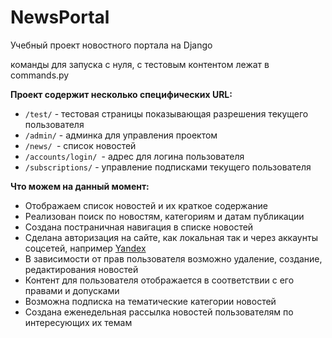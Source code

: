 # NewsPortal

Учебный проект новостного портала на Django

команды для запуска с нуля, с тестовым контентом лежат в commands.py

**Проект содержит несколько специфических URL:**

* `/test/` - тестовая страницы показывающая разрешения текущего пользователя
* `/admin/` - админка для управления проектом
* `/news/ `- список новостей
* `/accounts/login/ `- адрес для логина пользователя
* `/subscriptions/` - управление подписками текущего пользователя

**Что можем на данный момент:**

* Отображаем список новостей и их краткое содержание
* Реализован поиск по новостям, категориям и датам публикации
* Создана постраничная навигация в списке новостей
* Сделана авторизация на сайте, как локальная так и через аккаунты соцсетей, например [Yandex](https://ya.ru/)
* В зависимости от прав пользователя возможно удаление, создание, редактирования новостей
* Контент для пользователя отображается в соответствии с его правами и допусками
* Возможна подписка на тематические категории новостей
* Создана еженедельная рассылка новостей пользователям по интересующих их темам


